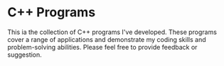 # C++ Programs

This ia the collection of C++ programs I've developed. These programs cover a range of applications and demonstrate my coding skills and problem-solving abilities. Please feel free to provide feedback or suggestion.
